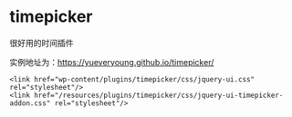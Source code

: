 # timepicker
很好用的时间插件

实例地址为：https://yueveryoung.github.io/timepicker/


```
<link href="wp-content/plugins/timepicker/css/jquery-ui.css" rel="stylesheet"/>
<link href="/resources/plugins/timepicker/css/jquery-ui-timepicker-addon.css" rel="stylesheet"/>
```

